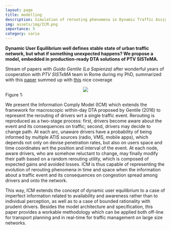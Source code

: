 ```yaml
---
layout: page
title: modelling
description: Simulation of rerouting phenomena in Dynamic Traffic Assignment with the Information Comply Model
img: assets/img/ICM.png
importance: 5
category: varia
---
```


**Dynamic User Equilibrium well defines stable state of urban traffic network, but what if something unexpected happens? We propose a model, embedded in production-ready DTA solutions of PTV SISTeMA.**

Stream of papers with _Guido Gentile (La Sapienza)_ after wonderful years of cooperation with _PTV SISTeMA_ team in Rome during my PhD, summarized with this [paper](https://doi.org/10.1016/j.trb.2018.12.001) summed up with [this](https://www.iamigniting.com/rafal_kucharski/) nice coverage 

<center><img src="{{ site.baseurl }}/assets/img/ICM.png"></center>
<div class="col three caption">
    Figure 1: 
</div>

We present the Information Comply Model (ICM) which extends the framework for macroscopic within-day DTA proposed by Gentile (2016) to represent the rerouting of drivers wrt a single traffic event. Rerouting is reproduced as a two-stage process: first, drivers
become aware about the event and its consequences on traffic; second, drivers may decide to change path. At each arc, unaware drivers have a probability of being informed by multiple ATIS sources (radio, VMS, mobile apps), which depends not only on devise
penetration rates, but also on users space and time coordinates wrt the position and interval of the event. At each node, aware drivers, who are somehow reluctant to change, may finally modify their path based on a random rerouting utility, which is composed of expected gains and avoided losses. ICM is thus capable of representing the evolution of rerouting phenomena in time and space when the information about a traffic event and
its consequences on congestion spread among drivers and onto the network.

This way, ICM extends the concept of dynamic user equilibrium to a case of imperfect information related to availability and awareness rather than to individual perception, as well as to a case of bounded rationality with prudent drivers. Besides the model architecture and specification, this paper provides a workable methodology which can be applied both off-line for transport planning and in real-time for traffic management on large size networks.
